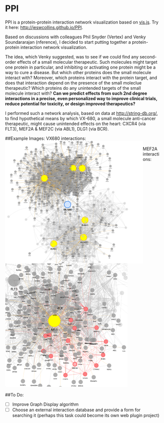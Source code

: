 # PPI
PPI is a protein-protein interaction network visualization based on [vis.js](http://visjs.org/). Try it here: http://jeswcollins.github.io/PPI.

Based on discussions with colleagues Phil Snyder (Vertex) and Venky Soundararajan (nference), I decided to start putting together a protein-protein interaction network visualization. 

The idea, which Venky suggested, was to see if we could find any second-order effects of a small molecular therapeutic. Such molecules might target one protein in particular, and inhibiting or activating one protein might be a way to cure a disease. But which other proteins does the small molecule interact with? Moreover, which proteins interact with the protein target, and does that interaction depend on the presence of the small moleclue therapeutic? Which proteins do any unintended targets of the small molecule interact with? **Can we predict effects from such 2nd degree interactions in a precise, even personalized way to improve clinical trials, reduce potential for toxicity, or design improved therapeutics?**

I performed such a network analysis, based on data at http://string-db.org/, to find hypothetical means by which VX-680, a small molecule anti-cancer therapeutic, might cause unintended effects on the heart: CXCR4 (via FLT3), MEF2A & MEF2C (via ABL1), DLG1 (via BCR).

##Example Images:
VX680 interactions:<br>
<img src="images/vx680.png" style="float: left" width=450px/><br>
MEF2A interactions:<br>
<img src="images/MEF2A.png" width=400px/>



##To Do:
- [ ] Improve Graph Display algorithm
- [ ] Choose an external interaction database and provide a form for searching it (perhaps this task could become its own web plugin project)

